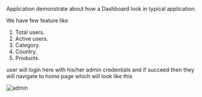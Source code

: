 Application demonstrate about how a Dashboard look in typical application.

We have few feature like 

1) Total users.
2) Active users.
3) Category.
4) Country.
5) Products.

user will login here with his/her admin credentials and if succeed then they will navigate to home page which will look like this

![admin](https://user-images.githubusercontent.com/50333572/134748702-7aeae18d-9412-46aa-8c53-f7e12612544a.png)
